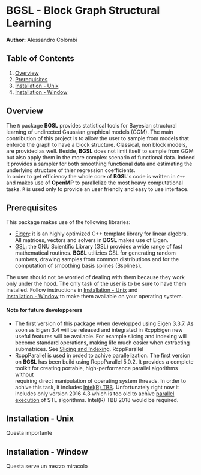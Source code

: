 # BGSL - Block Graph Structural Learning
**Author:** Alessandro Colombi

## Table of Contents
1. [Overview](#Overview)
2. [Prerequisites](#Prerequisites)
3. [Installation - Unix](#Installation---Unix)
4. [Installation - Window](#Installation---Window)

## Overview

The `R` package **BGSL** provides statistical tools for Bayesian structural learning of undirected Gaussian graphical
models (GGM).
The main contribution of this project is to allow the user to sample from models that enforce the graph to have a block
structure. Classical, non block models, are provided as well. Beside, **BGSL** does not limit itself to sample from GGM
but also apply them in the more complex scenario of functional data. Indeed it provides a sampler for both smoothing
functional data and estimating the underlying structure of thier regression coefficients.<br/>
In order to get efficiency the whole core of **BGSL**'s code is written in `C++` and makes use of **OpenMP** to
parallelize the most heavy computational tasks. `R` is used only to provide an user friendly and easy to use interface. 

## Prerequisites

This package makes use of the following libraries:
* [Eigen](http://eigen.tuxfamily.org/index.php?title=Main_Page): it is an highly optimized C++ template library for
linear algebra. All matrices, vectors and solvers in **BGSL** makes use of Eigen. 
* [GSL](https://www.gnu.org/software/gsl/): the GNU Scientific Library (GSL) provides a wide range of fast mathematical 
routines. **BGSL** utilizies GSL for generating random numbers, drawing samples from common distributions and for
the computation of smoothing basis splines (Bsplines).

The user should not be worried of dealing with them because they work only under the hood. The only task of the user is
to be sure to have them installed. Follow instructions in [Installation - Unix](#Installation---Unix) and   
[Installation - Window](#Installation---Window) to make them available on your operating system.
#### Note for future developperers
* The first version of this package when developped using Eigen 3.3.7. As soon as Eigen 3.4 will be released and
integrated in RcppEigen new useful features will be available. For example slicing and indexing will become standard
operations, making life much easier when extracting submatrices. 
See [Slicing and Indexing](https://eigen.tuxfamily.org/dox-devel/group__TutorialSlicingIndexing.html).
RcppParallel 
* RcppParallel is used in orded to achive parallelization. The first version on **BGSL** has been build using
RcppParallel 5.0.2. It provides a complete toolkit for creating portable, high-performance parallel algorithms without  
requiring direct manipulation of operating system threads. In order to achive this task, it includes 
[Intel(R) TBB](https://software.intel.com/content/www/us/en/develop/tools/oneapi/components/onetbb.html). Unfortunately
right now it includes only version 2016 4.3 which is too old to achive 
[parallel execution](https://en.cppreference.com/w/cpp/algorithm/execution_policy_tag_t) of STL algorithms. 
Intel(R) TBB 2018 would be required.

## Installation - Unix

Questa importante

## Installation - Window

Questa serve un mezzo miracolo